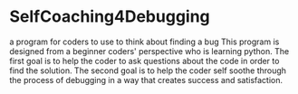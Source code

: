 # SelfCoaching4Debugging
a program for coders to use to think about finding a bug
This program is designed from a beginner coders' perspective who is learning python.
The first goal is to help the coder to ask questions about the code in order to find the solution.
The second goal is to help the coder self soothe through the process of debugging in a way that creates success and satisfaction.

